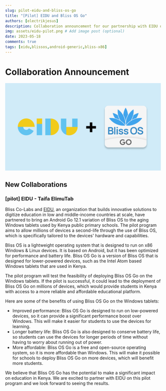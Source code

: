 ```yaml
---
slug: pilot-eidu-and-bliss-os-go
title: "[Pilot] EIDU and Bliss OS Go"
authors: [electrikjesus]
description: Collaboration announcement for our partnership with EIDU on a polit program
img: assets/eidu-pilot.png # Add image post (optional)
date: 2023-05-18
comments: true
tags: [eidu,blissos,android-generic,bliss-x86]
---
```


# Collaboration Announcement

![alt text](assets/eidu-pilot.png "EIDU + Bliss OS Go")

## New Collaborations


### [pilot] EIDU - Taifa ElimuTab

Bliss Co-Labs and [EIDU](https://eidu.com/), an organization that builds innovative solutions to digitize education in low and middle-income countries at scale, have partnered to bring an Android Go 12.1 variation of Bliss OS to the aging Windows tablets used by Kenya public primary schools. The pilot program aims to allow millions of devices a second-life through the use of Bliss OS, which is specifically tailored to the devices' hardware and capabilities.

Bliss OS is a lightweight operating system that is designed to run on x86 Windows & Linux devices. It is based on Android, but it has been optimized for performance and battery life. Bliss OS Go is a version of Bliss OS that is designed for lower-powered devices, such as the Intel Atom based Windows tablets that are used in Kenya.

The pilot program will test the feasibility of deploying Bliss OS Go on the Windows tablets. If the pilot is successful, it could lead to the deployment of Bliss OS Go on millions of devices, which would provide students in Kenya with access to a more reliable and affordable educational platform.

Here are some of the benefits of using Bliss OS Go on the Windows tablets:

* Improved performance: Bliss OS Go is designed to run on low-powered devices, so it can provide a significant performance boost over Windows. This will make it easier for students to use the devices for learning.
* Longer battery life: Bliss OS Go is also designed to conserve battery life, so students can use the devices for longer periods of time without having to worry about running out of power.
* More affordable: Bliss OS Go is a free and open-source operating system, so it is more affordable than Windows. This will make it possible for schools to deploy Bliss OS Go on more devices, which will benefit more students.

We believe that Bliss OS Go has the potential to make a significant impact on education in Kenya. We are excited to partner with EIDU on this pilot program and we look forward to seeing the results.
